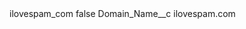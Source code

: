 <?xml version="1.0" encoding="UTF-8"?>
<CustomMetadata xmlns="http://soap.sforce.com/2006/04/metadata" xmlns:xsi="http://www.w3.org/2001/XMLSchema-instance" xmlns:xsd="http://www.w3.org/2001/XMLSchema">
    <label>ilovespam_com</label>
    <protected>false</protected>
    <values>
        <field>Domain_Name__c</field>
        <value xsi:type="xsd:string">ilovespam.com</value>
    </values>
</CustomMetadata>
